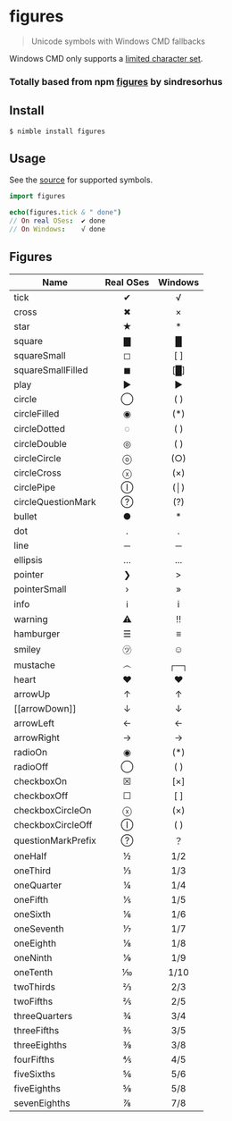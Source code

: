 # figures

> Unicode symbols with Windows CMD fallbacks


Windows CMD only supports a [limited character set](http://en.wikipedia.org/wiki/Code_page_437).

### Totally based from npm [figures](https://github.com/sindresorhus/figures) by sindresorhus

## Install

```
$ nimble install figures
```

## Usage

See the [source](src/figures.nim) for supported symbols.

```nim
import figures

echo(figures.tick & " done")
// On real OSes:  ✔︎ done
// On Windows:    √ done
```

## Figures

| Name               | Real OSes | Windows |
| ------------------ | :-------: | :-----: |
| tick               |     ✔     |    √    |
| cross              |     ✖     |    ×    |
| star               |     ★     |    *    |
| square             |     ▇     |    █    |
| squareSmall        |     ◻     |   [ ]   |
| squareSmallFilled  |     ◼     |   [█]   |
| play               |     ▶     |    ►    |
| circle             |     ◯     |   ( )   |
| circleFilled       |     ◉     |   (*)   |
| circleDotted       |     ◌     |   ( )   |
| circleDouble       |     ◎     |   ( )   |
| circleCircle       |     ⓞ     |   (○)   |
| circleCross        |     ⓧ     |   (×)   |
| circlePipe         |     Ⓘ     |   (│)   |
| circleQuestionMark |     ?⃝    |   (?)   |
| bullet             |     ●     |    *    |
| dot                |     ․     |    .    |
| line               |     ─     |    ─    |
| ellipsis           |     …     |   ...   |
| pointer            |     ❯     |    >    |
| pointerSmall       |     ›     |    »    |
| info               |     ℹ     |    i    |
| warning            |     ⚠     |    ‼    |
| hamburger          |     ☰     |    ≡    |
| smiley             |     ㋡     |    ☺    |
| mustache           |     ෴     |   ┌─┐   |
| heart              |     ♥     |    ♥    |
| arrowUp            |     ↑     |    ↑    |
| [[arrowDown]]          |     ↓     |    ↓    |
| arrowLeft          |     ←     |    ←    |
| arrowRight         |     →     |    →    |
| radioOn            |     ◉     |   (*)   |
| radioOff           |     ◯     |   ( )   |
| checkboxOn         |     ☒     |   [×]   |
| checkboxOff        |     ☐     |   [ ]   |
| checkboxCircleOn   |     ⓧ     |   (×)   |
| checkboxCircleOff  |     Ⓘ     |   ( )   |
| questionMarkPrefix |     ?⃝    |    ？    |
| oneHalf            |     ½     |   1/2   |
| oneThird           |     ⅓     |   1/3   |
| oneQuarter         |     ¼     |   1/4   |
| oneFifth           |     ⅕     |   1/5   |
| oneSixth           |     ⅙     |   1/6   |
| oneSeventh         |     ⅐     |   1/7   |
| oneEighth          |     ⅛     |   1/8   |
| oneNinth           |     ⅑     |   1/9   |
| oneTenth           |     ⅒     |   1/10  |
| twoThirds          |     ⅔     |   2/3   |
| twoFifths          |     ⅖     |   2/5   |
| threeQuarters      |     ¾     |   3/4   |
| threeFifths        |     ⅗     |   3/5   |
| threeEighths       |     ⅜     |   3/8   |
| fourFifths         |     ⅘     |   4/5   |
| fiveSixths         |     ⅚     |   5/6   |
| fiveEighths        |     ⅝     |   5/8   |
| sevenEighths       |     ⅞     |   7/8   |
